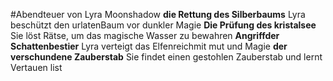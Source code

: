 #Abendteuer von Lyra Moonshadow
**die Rettung des Silberbaums**     Lyra beschützt den urlatenBaum vor dunkler Magie
**Die Prüfung des kristalsee**      Sie löst Rätse, um das magische Wasser zu bewahren
**Angriffder Schattenbestier**      Lyra verteigt das Elfenreichmit mut und Magie
**der verschundene Zauberstab**     Sie findet einen gestohlen Zauberstab und lernt Vertauen list

